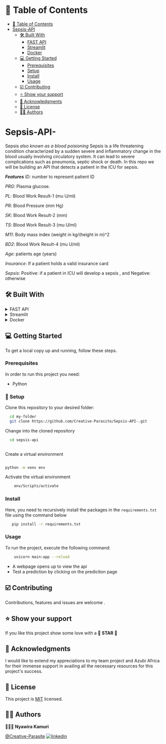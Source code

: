 <!-- TABLE OF CONTENTS -->

# 🔖 Table of Contents

- [📑 Table of Contents](#-table-of-contents)
- [Sepsis-API ](#sepsis-API-)
  - [🛠 Built With ](#-built-with-)
    - [FAST API ](#fastapi-)
    - [Streamlit ](#streamlit-)
    - [Docker ](#docker-)
  - [💻 Getting Started ](#-getting-started-)
    - [Prerequisites](#prerequisites)
    - [Setup](#setup)
    - [Install](#install)
    - [Usage](#usage)
  - [☑️ Contributing ](#-contributing-)
  - [⭐️ Show your support ](#️-show-your-support-)
  - [🤝 Acknowledgments ](#-acknowledgments-)
  - [📝 License ](#-license-)
  - [🦹‍♀️ Authors ](#-authors-)

# Sepsis-API-
Sepsis *also known as a blood poisioning*
Sepsis is a life threatening condition characterized by a sudden severe and inflammatory change in the blood usually involving circulatory system. It can lead to severe complications such as pneumonia, septic shock or death.
In this repo we will be building an API that detects a patient in the ICU for sepsis.

***Features***
*ID*: number to represent patient ID

*PRG*: Plasma glucose.

*PL*: Blood Work Result-1 (mu U/ml)

*PR*: Blood Pressure (mm Hg)

*SK*: Blood Work Result-2 (mm)

*TS*: Blood Work Result-3 (mu U/ml)

*M11*: Body mass index (weight in kg/(height in m)^2

*BD2*: Blood Work Result-4 (mu U/ml)

*Age*: patients age (years)

*Insurance*: If a patient holds a valid insurance card

*Sepsis*: Positive: if a patient in ICU will develop a sepsis , and Negative: otherwise

## 🛠 Built With <a name="built-with"></a>

<details>
  <summary>FAST API</summary>
  <ul>
    <li><a href="">Fast api</a></li>
  </ul>
</details>

<details>
<summary>Streamlit</summary>
  <ul>
    <li><a href="">Streamlit</a></li>
  </ul>
</details>

<details>
<summary>Docker</summary>
  <ul>
    <li><a href="">Docker</a></li>
  </ul>
</details>

## 💻 Getting Started <a name="getting-started"></a>

To get a local copy up and running, follow these steps.

### Prerequisites
In order to run this project you need:
- Python

### 🏹 Setup
Clone this repository to your desired folder:
```sh
  cd my-folder
  git clone https://github.com/Creative-Parasite/Sepsis-API-.git
```
Change into the cloned repository

```sh
  cd sepsis-api
  
```

Create a virtual environment

```sh

python -m venv env

```

Activate the virtual environment

```sh
    env/Scripts/activate
```

### Install
Here, you need to recursively install the packages in the `requirements.txt` file using the command below 

```sh
   pip install -r requirements.txt
```
### Usage
To run the project, execute the following command:

```sh
    uvicorn main:app --reload

```
- A webpage opens up to view the api
- Test a prediction by clicking on the prediciton page

## ☑️ Contributing <a name="contributing"></a>
Contributions, features and issues are welcome .

## ⭐️ Show your support <a name="support"></a>
If you like this project show some love with a  🌟 **STAR** 🌟

## 🤝 Acknowledgments <a name="acknowledgements"></a>
I would like to extend my appreciations to my team project and Azubi Africa for their immense support in availing all the necessary resources for this project's success.

## 📝 License <a name="license"></a> 
This project is [MIT](https://choosealicense.com/licenses/mit/) licensed.

## 🦹‍♀️ Authors <a name="authors"></a>
🕵🏽‍♀️ **Nyawira Kamuri**

[@Creative-Parasite](https://github.com/Creative-Parasite) 
[![linkedin](https://img.shields.io/badge/linkedin-0A66C2?style=for-the-badge&logo=linkedin&logoColor=white)](https://www.linkedin.com/in/evalyne-kamuri/)
